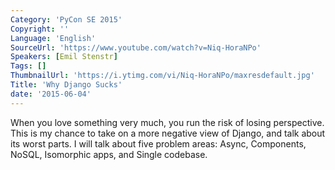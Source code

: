 ```yaml
---
Category: 'PyCon SE 2015'
Copyright: ''
Language: 'English'
SourceUrl: 'https://www.youtube.com/watch?v=Niq-HoraNPo'
Speakers: [Emil Stenstr]
Tags: []
ThumbnailUrl: 'https://i.ytimg.com/vi/Niq-HoraNPo/maxresdefault.jpg'
Title: 'Why Django Sucks'
date: '2015-06-04'
---
```

When you love something very much, you run the risk of losing perspective. This is my chance to take on a more negative view of Django, and talk about its worst parts. I will talk about five problem areas: Async, Components, NoSQL, Isomorphic apps, and Single codebase.
